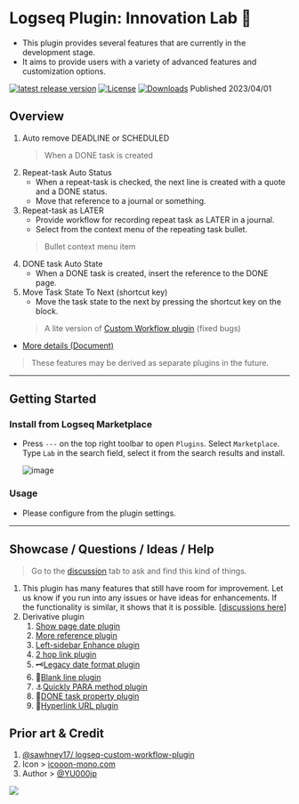# Logseq Plugin: Innovation Lab 🌱

- This plugin provides several features that are currently in the development stage.
- It aims to provide users with a variety of advanced features and customization options.

[![latest release version](https://img.shields.io/github/v/release/YU000jp/logseq-plugin-some-menu-extender)](https://github.com/YU000jp/logseq-plugin-some-menu-extender/releases)
[![License](https://img.shields.io/github/license/YU000jp/logseq-plugin-some-menu-extender?color=blue)](https://github.com/YU000jp/logseq-plugin-some-menu-extender/blob/main/LICENSE)
[![Downloads](https://img.shields.io/github/downloads/YU000jp/logseq-plugin-some-menu-extender/total.svg)](https://github.com/YU000jp/logseq-plugin-some-menu-extender/releases)
 Published 2023/04/01

## Overview

1. Auto remove DEADLINE or SCHEDULED
   > When a DONE task is created
1. Repeat-task Auto Status
   - When a repeat-task is checked, the next line is created with a quote and a DONE status.
   - Move that reference to a journal or something.
1. Repeat-task as LATER
   - Provide workflow for recording repeat task as LATER in a journal.
   - Select from the context menu of the repeating task bullet.
   > Bullet context menu item
1. DONE task Auto State
   - When a DONE task is created, insert the reference to the DONE page.
1. Move Task State To Next (shortcut key)
   - Move the task state to the next by pressing the shortcut key on the block.
   > A lite version of [Custom Workflow plugin](https://github.com/sawhney17/logseq-custom-workflow-plugin) (fixed bugs)

- [More details (Document)](https://github.com/YU000jp/logseq-plugin-some-menu-extender/wiki/Document)

> These features may be derived as separate plugins in the future.

---

## Getting Started

### Install from Logseq Marketplace

- Press `---` on the top right toolbar to open `Plugins`. Select `Marketplace`. Type `Lab` in the search field, select it from the search results and install.

   ![image](https://github.com/YU000jp/logseq-plugin-some-menu-extender/assets/111847207/32afec53-20ad-41d0-ad54-44cd07a50c67)

### Usage

- Please configure from the plugin settings.

---
## Showcase / Questions / Ideas / Help

> Go to the [discussion](https://github.com/YU000jp/logseq-plugin-some-menu-extender/discussions) tab to ask and find this kind of things.
1. This plugin has many features that still have room for improvement. Let us know if you run into any issues or have ideas for enhancements. If the functionality is similar, it shows that it is possible. [[discussions here](https://github.com/YU000jp/logseq-plugin-some-menu-extender/discussions)]
1. Derivative plugin
   1. [Show page date plugin](https://github.com/YU000jp/logseq-plugin-show-page-date)
   1. [More reference plugin](https://github.com/YU000jp/logseq-plugin-reference-guide)
   1. [Left-sidebar Enhance plugin](https://github.com/YU000jp/logseq-plugin-left-sidebar-enhance)
   1. [2 hop link plugin](https://github.com/YU000jp/logseq-plugin-two-hop-link)
   1. 🗝️[Legacy date format plugin](https://github.com/YU000jp/logseq-plugin-legacy-date-format)
   1. 🦢[Blank line plugin](https://github.com/YU000jp/logseq-plugin-blank-line)
   1. ⚓[Quickly PARA method plugin](https://github.com/YU000jp/logseq-plugin-quickly-para-method)
   1. 💪[DONE task property plugin](https://github.com/YU000jp/logseq-plugin-confirmation-done-task)
   1. 🔗[Hyperlink URL plugin](https://github.com/YU000jp/logseq-plugin-confirmation-hyperlink)

## Prior art & Credit

1. [@sawhney17/ logseq-custom-workflow-plugin](https://github.com/sawhney17/logseq-custom-workflow-plugin)
1. Icon > [icooon-mono.com](https://icooon-mono.com/12611-%e3%83%a1%e3%83%8b%e3%83%a5%e3%83%bc%e3%81%ae%e3%83%95%e3%83%aa%e3%83%bc%e3%82%a2%e3%82%a4%e3%82%b3%e3%83%b316/)
1. Author > [@YU000jp](https://github.com/YU000jp)

<a href="https://www.buymeacoffee.com/yu000japan"><img src="https://img.buymeacoffee.com/button-api/?text=Buy me a pizza&emoji=🍕&slug=yu000japan&button_colour=FFDD00&font_colour=000000&font_family=Poppins&outline_colour=000000&coffee_colour=ffffff" /></a>
